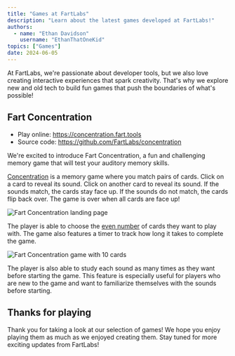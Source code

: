 ```yaml
---
title: "Games at FartLabs"
description: "Learn about the latest games developed at FartLabs!"
authors:
  - name: "Ethan Davidson"
    username: "EthanThatOneKid"
topics: ["Games"]
date: 2024-06-05
---
```


At FartLabs, we're passionate about developer tools, but we also love creating
interactive experiences that spark creativity. That's why we explore new and old
tech to build fun games that push the boundaries of what's possible!

## Fart Concentration

- Play online: <https://concentration.fart.tools>
- Source code: <https://github.com/FartLabs/concentration>

We're excited to introduce Fart Concentration, a fun and challenging memory game
that will test your auditory memory skills.

[Concentration](https://en.wikipedia.org/wiki/Concentration_(game)) is a memory
game where you match pairs of cards. Click on a card to reveal its sound. Click
on another card to reveal its sound. If the sounds match, the cards stay face
up. If the sounds do not match, the cards flip back over. The game is over when
all cards are face up!

![Fart Concentration landing page](https://github.com/EthanThatOneKid/fart-concentration/assets/31261035/f8d885e5-1544-41f5-8c02-49252e68da5a)

The player is able to choose the
[even number](https://simple.wikipedia.org/wiki/Even_number) of cards they want
to play with. The game also features a timer to track how long it takes to
complete the game.

![Fart Concentration game with 10 cards](https://github.com/EthanThatOneKid/fart-concentration/assets/31261035/cf79371a-6ece-4121-9de1-b88d7a4c648b)

The player is also able to study each sound as many times as they want before
starting the game. This feature is especially useful for players who are new to
the game and want to familiarize themselves with the sounds before starting.

## Thanks for playing

Thank you for taking a look at our selection of games! We hope you enjoy playing
them as much as we enjoyed creating them. Stay tuned for more exciting updates
from FartLabs!
